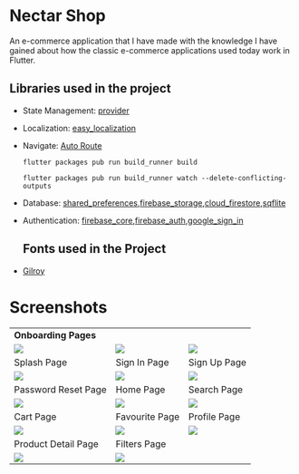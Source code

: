 # Nectar Shop

An e-commerce application that I have made with the knowledge I have gained about how the classic e-commerce applications used today work in Flutter.

## Libraries used in the project

- State Management: [provider](https://pub.dev/packages/provider)
- Localization: [easy_localization](https://pub.dev/packages/easy_localization)
- Navigate: [Auto Route](https://pub.dev/packages/auto_route)
  
  `flutter packages pub run build_runner build`
  
  `flutter packages pub run build_runner watch --delete-conflicting-outputs`
- Database: [shared_preferences](https://pub.dev/packages/shared_preferences),[firebase_storage](https://pub.dev/packages/firebase_storage),[cloud_firestore](https://pub.dev/packages/cloud_firestore),[sqflite](https://pub.dev/packages/sqflite)
- Authentication: [firebase_core](https://pub.dev/packages/firebase_core),[firebase_auth](https://pub.dev/packages/firebase_auth),[google_sign_in](https://pub.dev/packages/google_sign_in)
  
  ## Fonts used in the Project
- [Gilroy](https://www.dafontfree.io/gilroy-font-family/)

# Screenshots

<table>
  <tr>
     <td><b>Onboarding Pages</b></td>
  </tr>
    <tr>
     <td><img src="https://user-images.githubusercontent.com/43808862/183394173-a2a0d987-490a-4475-a28c-d4debfa62ada.png"></td>
     <td><img src="https://user-images.githubusercontent.com/43808862/183394177-fb95de43-c622-4d3a-bb40-730fbce8bec4.png"></td>
     <td><img src="https://user-images.githubusercontent.com/43808862/183394183-c99d9426-f1c6-434e-9844-53bc12d6c055.png"></td>
  </tr>
  <tr>
         <td>Splash Page</td>
         <td>Sign In Page</td>
         <td>Sign Up Page</td>
  <tr>
    <td><img src="https://user-images.githubusercontent.com/43808862/183394187-c4768af7-f7b9-4889-b751-ea9d947b5a68.png"></td>
    <td><img src="https://user-images.githubusercontent.com/43808862/184691570-b1719957-9ae5-4e1e-8499-6f53f11c2303.png"></td>
    <td><img src="https://user-images.githubusercontent.com/43808862/184691568-2e85292d-b45b-4e77-b9f1-c93b749a58df.png"></td>
  <tr>
  <tr>
         <td>Password Reset Page</td>
         <td>Home Page</td>
         <td>Search Page</td>
  <tr>
    <td><img src="https://user-images.githubusercontent.com/43808862/184691572-4eabe799-b4fe-4ada-97a3-df99d7bf0518.png"></td>
    <td><img src="https://user-images.githubusercontent.com/43808862/183394190-c1dd6fa4-7ce0-4a96-8a10-d59b411ae774.png"></td>
    <td><img src="https://user-images.githubusercontent.com/43808862/183394192-97abd8af-105f-47a4-b9a4-324f09fd8b86.png"></td>
  <tr>
  <tr>
         <td>Cart Page</td>
         <td>Favourite Page</td>
         <td>Profile Page</td>
  <tr>
    <td><img src="https://user-images.githubusercontent.com/43808862/183394194-59dc4504-4d5a-4582-aa7c-89c2709099ea.png"></td>
    <td><img src="https://user-images.githubusercontent.com/43808862/183394196-1bce8635-5838-4f8c-9fa0-5978c097a988.png"></td>
    <td><img src="https://user-images.githubusercontent.com/43808862/183394198-d7100e95-5044-4fc4-bbf9-5c5c0fbd000e.png"></td>
  <tr>
     <tr>
         <td>Product Detail Page</td>
         <td>Filters Page</td>
  <tr>
    <td><img src="https://user-images.githubusercontent.com/43808862/183394202-17b31763-0a74-49b8-9e1c-cdd881c364c8.png"></td>
    <td><img src="https://user-images.githubusercontent.com/43808862/183394205-0d1a984f-e827-4993-b45a-cac63907e9e9.png"></td>
  <tr>

</table>
